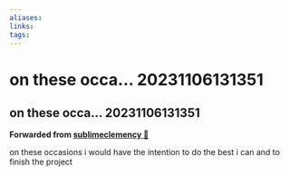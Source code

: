 ```yaml
---
aliases: 
links: 
tags: 
---
```

# on these occa... 20231106131351
## on these occa... 20231106131351

**Forwarded from [sublimeclemency 🎄](https://t.me/sublimeclemency)**

on these occasions i would have the intention to do the best i can and to finish the project
